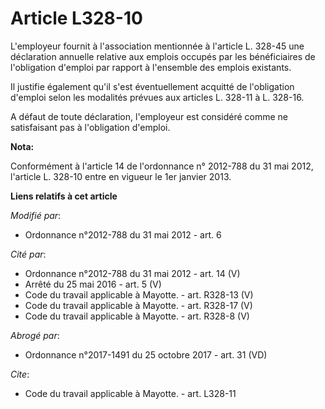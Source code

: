 # Article L328-10

L'employeur fournit à l'association mentionnée à l'article L. 328-45 une déclaration annuelle relative aux emplois occupés
par les bénéficiaires de l'obligation d'emploi par rapport à l'ensemble des emplois existants. 

Il justifie également qu'il s'est éventuellement acquitté de l'obligation d'emploi selon les modalités prévues aux articles
L. 328-11 à L. 328-16. 

A défaut de toute déclaration, l'employeur est considéré comme ne satisfaisant pas à l'obligation d'emploi.

**Nota:**

Conformément à l'article 14 de l'ordonnance n° 2012-788 du 31 mai 2012, l'article L. 328-10 entre en vigueur le 1er janvier
2013.

**Liens relatifs à cet article**

_Modifié par_:

  - Ordonnance n°2012-788 du 31 mai 2012 - art. 6

_Cité par_:

  - Ordonnance n°2012-788 du 31 mai 2012 - art. 14 (V)
  - Arrêté du 25 mai 2016 - art. 5 (V)
  - Code du travail applicable à Mayotte. - art. R328-13 (V)
  - Code du travail applicable à Mayotte. - art. R328-17 (V)
  - Code du travail applicable à Mayotte. - art. R328-8 (V)

_Abrogé par_:

  - Ordonnance n°2017-1491 du 25 octobre 2017 - art. 31 (VD)

_Cite_:

  - Code du travail applicable à Mayotte. - art. L328-11
